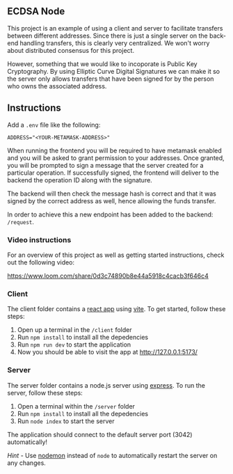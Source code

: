 ## ECDSA Node

This project is an example of using a client and server to facilitate transfers between different addresses. Since there is just a single server on the back-end handling transfers, this is clearly very centralized. We won't worry about distributed consensus for this project.

However, something that we would like to incoporate is Public Key Cryptography. By using Elliptic Curve Digital Signatures we can make it so the server only allows transfers that have been signed for by the person who owns the associated address.

## Instructions

Add a `.env` file like the following:

```
ADDRESS="<YOUR-METAMASK-ADDRESS>"
```

When running the frontend you will be required to have metamask enabled and you will be asked to grant permission to your addresses.
Once granted, you will be prompted to sign a message that the server created for a particular operation. If successfully signed,
the frontend will deliver to the backend the operation ID along with the signature.

The backend will then check the message hash is correct and that it was signed by the correct address as well, hence allowing
the funds transfer.

In order to achieve this a new endpoint has been added to the backend: `/request`.

### Video instructions
For an overview of this project as well as getting started instructions, check out the following video:

https://www.loom.com/share/0d3c74890b8e44a5918c4cacb3f646c4
 
### Client

The client folder contains a [react app](https://reactjs.org/) using [vite](https://vitejs.dev/). To get started, follow these steps:

1. Open up a terminal in the `/client` folder
2. Run `npm install` to install all the depedencies
3. Run `npm run dev` to start the application 
4. Now you should be able to visit the app at http://127.0.0.1:5173/

### Server

The server folder contains a node.js server using [express](https://expressjs.com/). To run the server, follow these steps:

1. Open a terminal within the `/server` folder 
2. Run `npm install` to install all the depedencies 
3. Run `node index` to start the server 

The application should connect to the default server port (3042) automatically! 

_Hint_ - Use [nodemon](https://www.npmjs.com/package/nodemon) instead of `node` to automatically restart the server on any changes.
